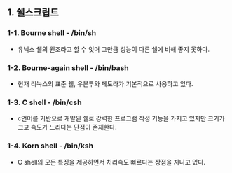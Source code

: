 ## 1. 쉘스크립트

### 1-1. Bourne shell - /bin/sh

- 유닉스 쉘의 원조라고 할 수 잇며 그만큼 성능이 다른 쉘에 비해 좋지 못하다.

### 1-2. Bourne-again shell - /bin/bash

- 현재 리눅스의 표준 쉘, 우분투와 페도라가 기본적으로 사용하고 있다.

### 1-3. C shell - /bin/csh

- c언어를 기반으로 개발된 쉘로 강력한 프로그램 작성 기능을 가지고 있지만 크기가 크고 속도가 느리다는 단점이 존재한다.

### 1-4. Korn shell - /bin/ksh

- C shell의 모든 특징을 제공하면서 처리속도 빠르다는 장점을 지니고 있다.